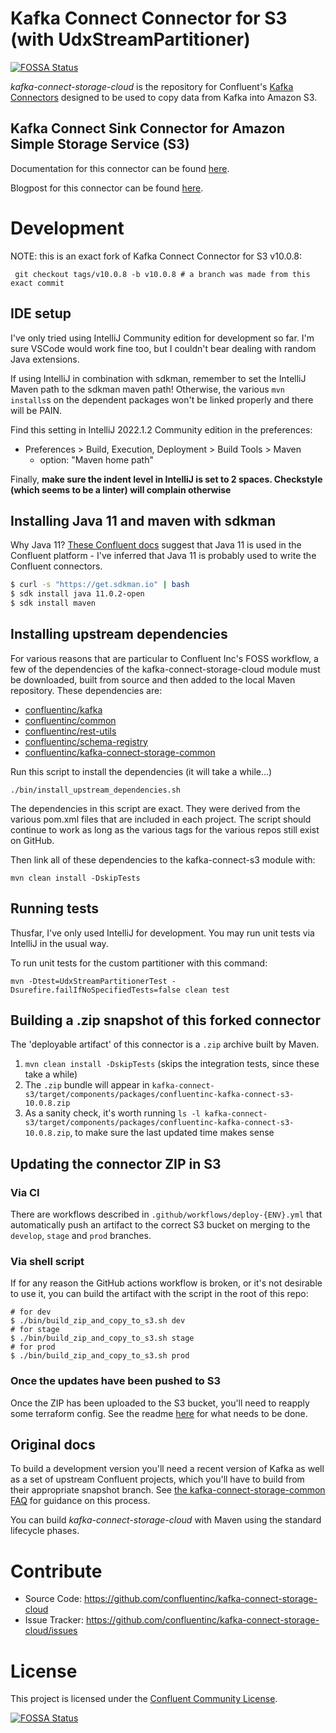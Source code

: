 # Kafka Connect Connector for S3 (with UdxStreamPartitioner)
[![FOSSA Status](https://app.fossa.io/api/projects/git%2Bhttps%3A%2F%2Fgithub.com%2Fconfluentinc%2Fkafka-connect-storage-cloud.svg?type=shield)](https://app.fossa.io/projects/git%2Bhttps%3A%2F%2Fgithub.com%2Fconfluentinc%2Fkafka-connect-storage-cloud?ref=badge_shield)


*kafka-connect-storage-cloud* is the repository for Confluent's [Kafka Connectors](http://kafka.apache.org/documentation.html#connect)
designed to be used to copy data from Kafka into Amazon S3. 

## Kafka Connect Sink Connector for Amazon Simple Storage Service (S3)

Documentation for this connector can be found [here](http://docs.confluent.io/current/connect/connect-storage-cloud/kafka-connect-s3/docs/index.html).

Blogpost for this connector can be found [here](https://www.confluent.io/blog/apache-kafka-to-amazon-s3-exactly-once).

# Development

NOTE: this is an exact fork of Kafka Connect Connector for S3 v10.0.8:

```shell
 git checkout tags/v10.0.8 -b v10.0.8 # a branch was made from this exact commit
```

## IDE setup

I've only tried using IntelliJ Community edition for development so far. I'm sure VSCode would work fine too, but I couldn't bear dealing with random Java extensions.

If using IntelliJ in combination with sdkman, remember to set the IntelliJ Maven path to the sdkman maven path!
Otherwise, the various `mvn installs`s on the dependent packages won't be linked properly and there will be PAIN.

Find this setting in IntelliJ 2022.1.2 Community edition in the preferences:

- Preferences > Build, Execution, Deployment > Build Tools > Maven
    - option: "Maven home path"

Finally, **make sure the indent level in IntelliJ is set to 2 spaces. Checkstyle (which seems to be a linter) will
complain otherwise**

## Installing Java 11 and maven with sdkman

Why Java 11? [These Confluent docs](https://docs.confluent.io/platform/current/installation/versions-interoperability.html#java) suggest that Java 11
is used in the Confluent platform - I've inferred that Java 11 is probably used to write the Confluent connectors. 

```sh
$ curl -s "https://get.sdkman.io" | bash
$ sdk install java 11.0.2-open
$ sdk install maven
```

## Installing upstream dependencies

For various reasons that are particular to Confluent Inc's FOSS workflow, 
a few of the dependencies of the kafka-connect-storage-cloud module
must be downloaded, built from source and then added to the local Maven repository. These dependencies are:

- [confluentinc/kafka](https://github.com/confluentinc/kafka)
- [confluentinc/common](https://github.com/confluentinc/common)
- [confluentinc/rest-utils](https://github.com/confluentinc/rest-utils)
- [confluentinc/schema-registry](https://github.com/confluentinc/schema-registry)
- [confluentinc/kafka-connect-storage-common](https://github.com/confluentinc/kafka-connect-storage-common)

Run this script to install the dependencies (it will take a while...)
```
./bin/install_upstream_dependencies.sh
```

The dependencies in this script are exact. They were derived from the various pom.xml files that are included in each project.
The script should continue to work as long as the various tags for the various repos still exist on GitHub.

Then link all of these dependencies to the kafka-connect-s3 module with:

```
mvn clean install -DskipTests
```

## Running tests

Thusfar, I've only used IntelliJ for development. You may run unit tests via IntelliJ in the usual way. 

To run unit tests for the custom partitioner with this command:

```shell
mvn -Dtest=UdxStreamPartitionerTest -Dsurefire.failIfNoSpecifiedTests=false clean test
```

## Building a .zip snapshot of this forked connector

The 'deployable artifact' of this connector is a `.zip` archive built by Maven. 

1. `mvn clean install -DskipTests` (skips the integration tests, since these take a while)
2. The `.zip` bundle will appear in `kafka-connect-s3/target/components/packages/confluentinc-kafka-connect-s3-10.0.8.zip`
3. As a sanity check, it's worth running `ls -l kafka-connect-s3/target/components/packages/confluentinc-kafka-connect-s3-10.0.8.zip`, to make sure the last updated time makes sense

## Updating the connector ZIP in S3

### Via CI

There are workflows described in `.github/workflows/deploy-{ENV}.yml` that automatically push an artifact to the correct S3 bucket on merging to the `develop`, `stage` and `prod` branches.

### Via shell script

If for any reason the GitHub actions workflow is broken, or it's not desirable to use it, you can build the artifact with the script in the root of this repo:

```shell
# for dev
$ ./bin/build_zip_and_copy_to_s3.sh dev 
# for stage
$ ./bin/build_zip_and_copy_to_s3.sh stage
# for prod
$ ./bin/build_zip_and_copy_to_s3.sh prod
```

### Once the updates have been pushed to S3

Once the ZIP has been uploaded to the S3 bucket, you'll need to reapply some terraform config.
See the readme [here](https://github.com/Urban-Data-Collective/udx-infra/tree/main/terraform/modules/data-lake/README.md) for what needs to be done.

## Original docs

To build a development version you'll need a recent version of Kafka 
as well as a set of upstream Confluent projects, which you'll have to build from their appropriate snapshot branch.
See [the kafka-connect-storage-common FAQ](https://github.com/confluentinc/kafka-connect-storage-common/wiki/FAQ)
for guidance on this process.

You can build *kafka-connect-storage-cloud* with Maven using the standard lifecycle phases.


# Contribute

- Source Code: https://github.com/confluentinc/kafka-connect-storage-cloud
- Issue Tracker: https://github.com/confluentinc/kafka-connect-storage-cloud/issues


# License

This project is licensed under the [Confluent Community License](LICENSE).


[![FOSSA Status](https://app.fossa.io/api/projects/git%2Bhttps%3A%2F%2Fgithub.com%2Fconfluentinc%2Fkafka-connect-storage-cloud.svg?type=large)](https://app.fossa.io/projects/git%2Bhttps%3A%2F%2Fgithub.com%2Fconfluentinc%2Fkafka-connect-storage-cloud?ref=badge_large)

